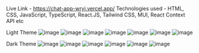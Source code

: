 Live Link - https://chat-app-wryj.vercel.app/
Technologies used - HTML, CSS, JavaScript, TypeScript, React.JS, Tailwind CSS, MUI, React Context API etc

Light Theme
![image](https://github.com/user-attachments/assets/9c84b029-8766-432c-8be2-47df17041bef)
![image](https://github.com/user-attachments/assets/9c9459d8-9052-42b3-a25f-24073694680b)
![image](https://github.com/user-attachments/assets/effd2266-f926-4dd5-9d1f-2648d6a2b194)
![image](https://github.com/user-attachments/assets/be1c92bc-ca15-42f7-9ac2-6410fffa15f9)
![image](https://github.com/user-attachments/assets/3b293d8b-d396-4f3a-b4f4-8cc05260e44e)
![image](https://github.com/user-attachments/assets/7252e69c-4058-48e2-af19-42c946026337)
![image](https://github.com/user-attachments/assets/e55bb8e6-17c1-4a8f-b32b-8577fe251030)

Dark Theme
![image](https://github.com/user-attachments/assets/d35d242f-3953-4339-b2b1-deccdf36ae2e)
![image](https://github.com/user-attachments/assets/ad18522a-5149-4322-bf70-dc562e730369)
![image](https://github.com/user-attachments/assets/e1d4cb37-0a72-4fe1-8dd3-f9e065a7c1ec)
![image](https://github.com/user-attachments/assets/7925b903-854e-4506-b7bd-125a3492552a)
![image](https://github.com/user-attachments/assets/6be50270-3c99-4cc0-b2ee-eb9af74297f8)
![image](https://github.com/user-attachments/assets/4f1d55ea-536b-4b01-a71c-a5ac2c5a772b)

